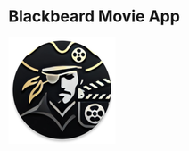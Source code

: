 # Blackbeard Movie App
![Blackbeard Icon](https://github.com/TuranTalayhan/Blackbeard/blob/master/app/src/main/res/mipmap-xxxhdpi/ic_launcher_round.png?raw=true)
